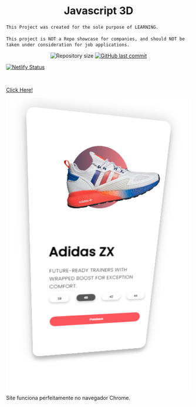 <h1 align="center">
  Javascript 3D
</h1>

```
This Project was created for the sole purpose of LEARNING.

This project is NOT a Repo showcase for companies, and should NOT be taken under consideration for job applications.
```

<p align="center">
  <img alt="Repository size" src="https://img.shields.io/github/repo-size/mateusloubach/javascript3d">
  
  <a href="https://github.com/mateusloubach/javascript3d/commits/master">
    <img alt="GitHub last commit" src="https://img.shields.io/github/last-commit/mateusloubach/javascript3d">
  </a>
</p>

[![Netlify Status](https://api.netlify.com/api/v1/badges/b3b04a0f-a509-4dec-8f3e-9d2d8b7ce0e1/deploy-status)](https://app.netlify.com/sites/javascript3d/deploys)

<br>

[Click Here!](https://javascript3d.netlify.app/)

<p align="center" style="display: flex; align-items: flex-start; justify-content: center;">
  <img alt="3d" title="#3d" src="https://github.com/mateusloubach/javascript3d/blob/main/js3d.png" width="800px"> <br>
</p>

Site funciona perfeitamente no navegador Chrome.
